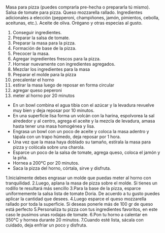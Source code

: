 Masa para pizza (puedes comprarla pre-hecha o prepararla tú mismo).
Salsa de tomate para pizza.
Queso mozzarella rallado.
Ingredientes adicionales a elección (pepperoni, champiñones, jamón, pimientos, cebolla, aceitunas, etc.).
Aceite de oliva.
Orégano y otras especias al gusto.
1. Conseguir ingredientes.
2. Preparar la salsa de tomate.
3. Preparar la masa para la pizza.
4. Formación de base de la pizza.
5. Precocer la masa.
6. Agregar ingredientes frescos para la pizza.
7. Hornear nuevamente con ingredientes agregados.
1. Mezclar los ingredientes para la masa
2. Preparar el molde para la pizza
3. precalentar el horno
4. estirar la masa luego de reposar en forma circular
5. agregar queso peperoni
6. meter al horno por 20 minutos
- En un bowl combina el agua tibia con el azúcar y la levadura revuelve muy bien y deja reposar por 10 minutos. 
- En una superficie lisa forma un volcán con la harina, espolvorea la sal alrededor y al centro, agrega el aceite y la mezcla de levadura, amasa hasta tener una masa homogénea y lisa.
- Engrasa un bowl con un poco de aceite y  coloca la masa adentro y tápala con un trapo húmedo, deja reposar por 1 hora. 
- Una vez que la masa haya doblado su tamaño, estírala la masa para pizza y colócala sobre una charola. 
- Esparce un poco de la salsa de tomate, agrega queso, coloca el jamón y la piña.
- Hornea a 200°C por 20 minutos.
- Saca la pizza del horno, córtala, sirve y disfruta.

1.Inicialmente debes engrasar un molde que puedas meter al horno con tranquilidad.
2.Luego, aplana la masa de pizza sobre el molde. Si tienes un rodillo te resultará más sencillo
3.Para la base de la pizza, esparce uniformemente la salsa lista de tomate Doria. De acuerdo a tu gusto puedes aplicar la cantidad que desees.
4.Luego esparce el queso mozzarella rallado por toda la superficie. Si deseas ponerle más de 100 gr de queso está perfecto
5.Personaliza tu pizza con tus ingredientes favoritos, en este caso le pusimos unas rodajas de tomate.
6.Pon tu horno a calentar en 350°C y hornea durante 20 minutos.
7.Cuando esté lista, sácala con cuidado, deja enfriar un poco y disfruta.
